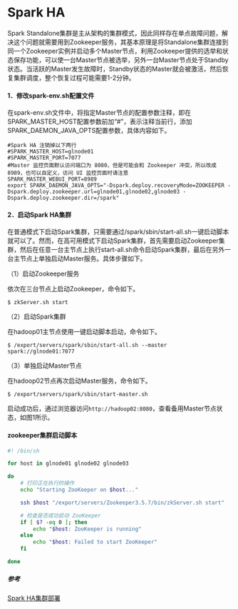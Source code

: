 # Spark HA



Spark Standalone集群是主从架构的集群模式，因此同样存在单点故障问题，解决这个问题就需要用到Zookeeper服务，其基本原理是将Standalone集群连接到同一个Zookeeper实例并启动多个Master节点，利用Zookeeper提供的选举和状态保存功能，可以使一台Master节点被选举，另外一台Master节点处于Standby状态。当活跃的Master发生故障时，Standby状态的Master就会被激活，然后恢复集群调度，整个恢复过程可能需要1-2分钟。



#### 1．修改spark-env.sh配置文件

在spark-env.sh文件中，将指定Master节点的配置参数注释，即在SPARK_MASTER_HOST配置参数前加“#”，表示注释当前行，添加SPARK_DAEMON_JAVA_OPTS配置参数，具体内容如下。

```
#Spark HA 注销掉以下两行
#SPARK_MASTER_HOST=glnode01
#SPARK_MASTER_PORT=7077
#Master 监控页面默认访问端口为 8080，但是可能会和 Zookeeper 冲突，所以改成 8989，也可以自定义，访问 UI 监控页面时请注意
SPARK_MASTER_WEBUI_PORT=8989
export SPARK_DAEMON_JAVA_OPTS="-Dspark.deploy.recoveryMode=ZOOKEEPER -Dspark.deploy.zookeeper.url=glnode01,glnode02,glnode03 -Dspark.deploy.zookeeper.dir=/spark"
```

#### 2．启动Spark HA集群

在普通模式下启动Spark集群，只需要通过/spark/sbin/start-all.sh一键启动脚本就可以了。然而，在高可用模式下启动Spark集群，首先需要启动Zookeeper集群，然后在任意一台主节点上执行start-all.sh命令启动Spark集群，最后在另外一台主节点上单独启动Master服务。具体步骤如下。

 （1）启动Zookeeper服务

 依次在三台节点上启动Zookeeper，命令如下。

```shell
$ zkServer.sh start
```

 （2）启动Spark集群

 在hadoop01主节点使用一键启动脚本启动，命令如下。

```shell
$ /export/servers/spark/sbin/start-all.sh --master spark://glnode01:7077
```

 （3）单独启动Master节点

 在hadoop02节点再次启动Master服务，命令如下。

```shell
$ /export/servers/spark/sbin/start-master.sh
```

 启动成功后，通过浏览器访问`http://hadoop02:8080`，查看备用Master节点状态，如图1所示。





#### zookeeper集群启动脚本

```bash
#! /bin/sh

for host in glnode01 glnode02 glnode03

do
 	# 打印正在执行的操作
	echo "Starting ZooKeeper on $host..."

    ssh $host "/export/servers/Zookeeper3.5.7/bin/zkServer.sh start"

    # 检查是否成功启动 ZooKeeper
    if [ $? -eq 0 ]; then
        echo "$host: ZooKeeper is running"
    else
        echo "$host: Failed to start ZooKeeper"
    fi

done
```





##### 参考

[Spark HA集群部署](https://book.itheima.net/course/1269935677353533441/1270998166728089602/1270999667882074116)
